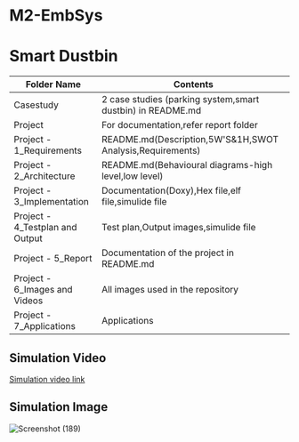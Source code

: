# M2-EmbSys
# Smart Dustbin
| Folder Name| Contents |
| ------------- | ------------- |
| Casestudy |2 case studies (parking system,smart dustbin) in README.md|
| Project | For documentation,refer report folder|
|Project - 1_Requirements|README.md(Description,5W'S&1H,SWOT Analysis,Requirements)|
|Project - 2_Architecture|README.md(Behavioural diagrams-high level,low level)|
|Project - 3_Implementation|Documentation(Doxy),Hex file,elf file,simulide file|
|Project - 4_Testplan and Output|Test plan,Output images,simulide file|
|Project - 5_Report|Documentation of the project in README.md|
|Project - 6_Images and Videos|All images used in the repository|
|Project - 7_Applications|Applications|
## Simulation Video
[Simulation video link](https://user-images.githubusercontent.com/85895650/157229292-36dca07d-2d60-43b0-b37c-7704552df4d7.mp4)
## Simulation Image
![Screenshot (189)](https://user-images.githubusercontent.com/85895650/157229095-48d03bb7-2223-47a2-8ae4-494e26caf5e0.png)
